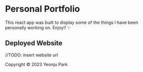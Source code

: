 # Personal Portfolio

This react app was built to display some of the things I have been personally working on. Enjoy!! ✨

## Deployed Website

//TODO: insert website url

Copyright © 2023 Yeonju Park